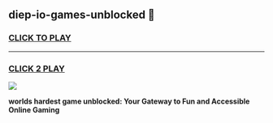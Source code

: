 
## diep-io-games-unblocked 👋
<h3>
<a href="https://premium.freeplayer.one?title=diep-io-games-unblocked&ref=14F">CLICK TO PLAY</a></h3>
<hr>

<h3>
<a href="https://premium.freeplayer.one?title=diep-io-games-unblocked&ref=14F">CLICK 2 PLAY</a>
  
</h3>

<a href="https://premium.freeplayer.one?title=diep-io-games-unblocked&ref=12F/"><img src="https://clearcache.store/games.png"></a>


**worlds hardest game unblocked: Your Gateway to Fun and Accessible Online Gaming**

